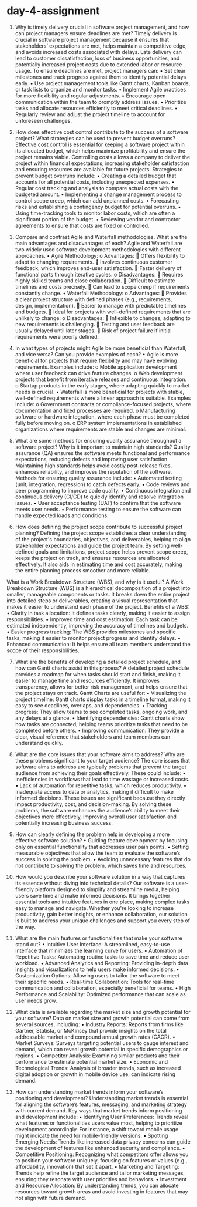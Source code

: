 # day-4-assignment
1. Why is timely delivery crucial in software project management, and how can project managers ensure deadlines are met?
Timely delivery is crucial in software project management because it ensures that stakeholders’ expectations are met, helps maintain a competitive edge, and avoids increased costs associated with delays. Late delivery can lead to customer dissatisfaction, loss of business opportunities, and potentially increased project costs due to extended labor or resource usage.
To ensure deadlines are met, project managers can:
•	Set clear milestones and track progress against them to identify potential delays early.
•	Use project management tools like Gantt charts, Kanban boards, or task lists to organize and monitor tasks.
•	Implement Agile practices for more flexibility and regular adjustments.
•	Encourage open communication within the team to promptly address issues.
•	Prioritize tasks and allocate resources efficiently to meet critical deadlines.
•	Regularly review and adjust the project timeline to account for unforeseen challenges.

2. How does effective cost control contribute to the success of a software project? What strategies can be used to prevent budget overruns?
Effective cost control is essential for keeping a software project within its allocated budget, which helps maximize profitability and ensure the project remains viable. Controlling costs allows a company to deliver the project within financial expectations, increasing stakeholder satisfaction and ensuring resources are available for future projects.
Strategies to prevent budget overruns include:
•	Creating a detailed budget that accounts for all potential costs, including unexpected expenses.
•	Regular cost tracking and analysis to compare actual costs with the budgeted amount.
•	Implementing a change management process to control scope creep, which can add unplanned costs.
•	Forecasting risks and establishing a contingency budget for potential overruns.
•	Using time-tracking tools to monitor labor costs, which are often a significant portion of the budget.
•	Reviewing vendor and contractor agreements to ensure that costs are fixed or controlled.

3. Compare and contrast Agile and Waterfall methodologies. What are the main advantages and disadvantages of each?
Agile and Waterfall are two widely used software development methodologies with different approaches.
•	Agile Methodology:
o	Advantages:
	Offers flexibility to adapt to changing requirements.
	Involves continuous customer feedback, which improves end-user satisfaction.
	Faster delivery of functional parts through iterative cycles.
o	Disadvantages:
	Requires highly skilled teams and close collaboration.
	Difficult to estimate timelines and costs precisely.
	Can lead to scope creep if requirements constantly change.
•	Waterfall Methodology:
o	Advantages:
	Provides a clear project structure with defined phases (e.g., requirements, design, implementation).
	Easier to manage with predictable timelines and budgets.
	Ideal for projects with well-defined requirements that are unlikely to change.
o	Disadvantages:
	Inflexible to changes; adapting to new requirements is challenging.
	Testing and user feedback are usually delayed until later stages.
	Risk of project failure if initial requirements were poorly defined.

4. In what types of projects might Agile be more beneficial than Waterfall, and vice versa? Can you provide examples of each?
•	Agile is more beneficial for projects that require flexibility and may have evolving requirements. Examples include:
o	Mobile application development where user feedback can drive feature changes.
o	Web development projects that benefit from iterative releases and continuous integration.
o	Startup products in the early stages, where adapting quickly to market needs is crucial.
•	Waterfall is more beneficial for projects with stable, well-defined requirements where a linear approach is suitable. Examples include:
o	Government contracts or compliance-focused projects, where documentation and fixed processes are required.
o	Manufacturing software or hardware integration, where each phase must be completed fully before moving on.
o	ERP system implementations in established organizations where requirements are stable and changes are minimal.

5. What are some methods for ensuring quality assurance throughout a software project? Why is it important to maintain high standards?
Quality assurance (QA) ensures the software meets functional and performance expectations, reducing defects and improving user satisfaction. Maintaining high standards helps avoid costly post-release fixes, enhances reliability, and improves the reputation of the software.
Methods for ensuring quality assurance include:
•	Automated testing (unit, integration, regression) to catch defects early.
•	Code reviews and peer programming to improve code quality.
•	Continuous integration and continuous delivery (CI/CD) to quickly identify and resolve integration issues.
•	User acceptance testing (UAT) to confirm that the software meets user needs.
•	Performance testing to ensure the software can handle expected loads and conditions.
6. How does defining the project scope contribute to successful project planning?
Defining the project scope establishes a clear understanding of the project's boundaries, objectives, and deliverables, helping to align stakeholder expectations and guide the project team. By setting well-defined goals and limitations, project scope helps prevent scope creep, keeps the project on track, and ensures resources are allocated effectively. It also aids in estimating time and cost accurately, making the entire planning process smoother and more reliable.

What is a Work Breakdown Structure (WBS), and why is it useful?
A Work Breakdown Structure (WBS) is a hierarchical decomposition of a project into smaller, manageable components or tasks. It breaks down the entire project into detailed steps or deliverables, creating a visual representation that makes it easier to understand each phase of the project.
Benefits of a WBS:
•	Clarity in task allocation: It defines tasks clearly, making it easier to assign responsibilities.
•	Improved time and cost estimation: Each task can be estimated independently, improving the accuracy of timelines and budgets.
•	Easier progress tracking: The WBS provides milestones and specific tasks, making it easier to monitor project progress and identify delays.
•	Enhanced communication: It helps ensure all team members understand the scope of their responsibilities.

7. What are the benefits of developing a detailed project schedule, and how can Gantt charts assist in this process?
A detailed project schedule provides a roadmap for when tasks should start and finish, making it easier to manage time and resources efficiently. It improves transparency, allows for better risk management, and helps ensure that the project stays on track.
Gantt Charts are useful for:
•	Visualizing the project timeline: Gantt charts display tasks in a timeline format, making it easy to see deadlines, overlaps, and dependencies.
•	Tracking progress: They allow teams to see completed tasks, ongoing work, and any delays at a glance.
•	Identifying dependencies: Gantt charts show how tasks are connected, helping teams prioritize tasks that need to be completed before others.
•	Improving communication: They provide a clear, visual reference that stakeholders and team members can understand quickly.

8. What are the core issues that your software aims to address? Why are these problems significant to your target audience?
The core issues that software aims to address are typically problems that prevent the target audience from achieving their goals effectively. 
These could include:
•	Inefficiencies in workflows that lead to time wastage or increased costs.
•	Lack of automation for repetitive tasks, which reduces productivity.
•	Inadequate access to data or analytics, making it difficult to make informed decisions.
These issues are significant because they directly impact productivity, cost, and decision-making. By solving these problems, the software enhances the audience’s ability to meet their objectives more effectively, improving overall user satisfaction and potentially increasing business success.

9. How can clearly defining the problem help in developing a more effective software solution?
•	Guiding feature development by focusing only on essential functionality that addresses user pain points.
•	Setting measurable objectives that allow the team to evaluate the software’s success in solving the problem.
•	Avoiding unnecessary features that do not contribute to solving the problem, which saves time and resources.

10. How would you describe your software solution in a way that captures its essence without diving into technical details?
Our software is a user-friendly platform designed to simplify and streamline media, helping users save time and make informed decisions. It brings together essential tools and intuitive features in one place, making complex tasks easy to manage and navigate. Whether you're looking to increase productivity, gain better insights, or enhance collaboration, our solution is built to address your unique challenges and support you every step of the way.
11. What are the main features or functionalities that make your software stand out?
•	Intuitive User Interface: A streamlined, easy-to-use interface that minimizes the learning curve for users.
•	Automation of Repetitive Tasks: Automating routine tasks to save time and reduce user workload.
•	Advanced Analytics and Reporting: Providing in-depth data insights and visualizations to help users make informed decisions.
•	Customization Options: Allowing users to tailor the software to meet their specific needs.
•	Real-time Collaboration: Tools for real-time communication and collaboration, especially beneficial for teams.
•	High Performance and Scalability: Optimized performance that can scale as user needs grow.

12. What data is available regarding the market size and growth potential for your software?
Data on market size and growth potential can come from several sources, including:
•	Industry Reports: Reports from firms like Gartner, Statista, or McKinsey that provide insights on the total addressable market and compound annual growth rates (CAGR).
•	Market Surveys: Surveys targeting potential users to gauge interest and demand, which can reveal growth potential in specific demographics or regions.
•	Competitor Analysis: Examining similar products and their performance to estimate potential market size.
•	Economic and Technological Trends: Analysis of broader trends, such as increased digital adoption or growth in mobile device use, can indicate rising demand.

13. How can understanding market trends inform your software’s positioning and development?
Understanding market trends is essential for aligning the software’s features, messaging, and marketing strategy with current demand. Key ways that market trends inform positioning and development include:
•	Identifying User Preferences: Trends reveal what features or functionalities users value most, helping to prioritize development accordingly. For instance, a shift toward mobile usage might indicate the need for mobile-friendly versions.
•	Spotting Emerging Needs: Trends like increased data privacy concerns can guide the development of features like enhanced security and compliance.
•	Competitive Positioning: Recognizing what competitors offer allows you to position your software uniquely, focusing on features or values (e.g., affordability, innovation) that set it apart.
•	Marketing and Targeting: Trends help refine the target audience and tailor marketing messages, ensuring they resonate with user priorities and behaviors.
•	Investment and Resource Allocation: By understanding trends, you can allocate resources toward growth areas and avoid investing in features that may not align with future demand.

